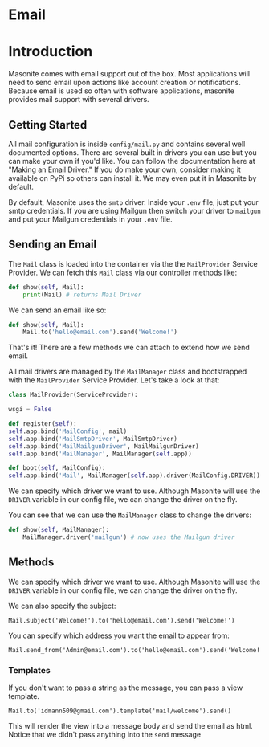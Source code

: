 # Email

# Introduction

Masonite comes with email support out of the box. Most applications will need to send email upon actions like account creation or notifications. Because email is used so often with software applications, masonite provides mail support with several drivers.

## Getting Started

All mail configuration is inside `config/mail.py` and contains several well documented options. There are several built in drivers you can use but you can make your own if you'd like. You can follow the documentation here at "Making an Email Driver." If you do make your own, consider making it available on PyPi so others can install it. We may even put it in Masonite by default.

By default, Masonite uses the `smtp` driver. Inside your `.env` file, just put your smtp credentials. If you are using Mailgun then switch your driver to `mailgun` and put your Mailgun credentials in your `.env` file. 

## Sending an Email

The `Mail` class is loaded into the container via the the `MailProvider` Service Provider. We can fetch this `Mail` class via our controller methods like:

```python
def show(self, Mail):
    print(Mail) # returns Mail Driver
```

We can send an email like so:

```python
def show(self, Mail):
    Mail.to('hello@email.com').send('Welcome!')
```

That's it! There are a few methods we can attach to extend how we send email.

All mail drivers are managed by the `MailManager` class and bootstrapped with the `MailProvider` Service Provider. Let's take a look at that:

```python
class MailProvider(ServiceProvider):

wsgi = False

def register(self):
self.app.bind('MailConfig', mail)
self.app.bind('MailSmtpDriver', MailSmtpDriver)
self.app.bind('MailMailgunDriver', MailMailgunDriver)
self.app.bind('MailManager', MailManager(self.app))

def boot(self, MailConfig):
self.app.bind('Mail', MailManager(self.app).driver(MailConfig.DRIVER))
```

We can specify which driver we want to use. Although Masonite will use the `DRIVER` variable in our config file, we can change the driver on the fly.

You can see that we can use the `MailManager` class to change the drivers:

```python
def show(self, MailManager):
    MailManager.driver('mailgun') # now uses the Mailgun driver
```



## Methods

We can specify which driver we want to use. Although Masonite will use the `DRIVER` variable in our config file, we can change the driver on the fly.




We can also specify the subject:

    Mail.subject('Welcome!').to('hello@email.com').send('Welcome!')
    
You can specify which address you want the email to appear from:

    Mail.send_from('Admin@email.com').to('hello@email.com').send('Welcome!')
    
### Templates

If you don't want to pass a string as the message, you can pass a view template.

    Mail.to('idmann509@gmail.com').template('mail/welcome').send()
    
This will render the view into a message body and send the email as html. Notice that we didn't pass anything into the `send` message
